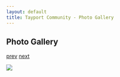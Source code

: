 ```yaml
---
layout: default
title: Tayport Community - Photo Gallery
---
```

## Photo Gallery

[prev](http://tayport.org.uk/photo/299) [next](http://tayport.org.uk/photo/301)

![ ](http://tayport.org.uk/media/300.jpg " ")


